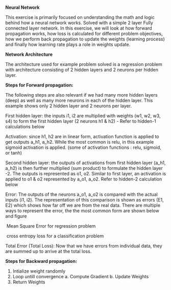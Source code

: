 **Neural Network**

This exercise is primarily focused on understanding the math and logic behind how a neural network works. Solved with a simple 2 layer Fully connected layer network. In this exercise, we will look at how forward propagation works, how loss is calculated for different problem objectives, how we perform back propagation to update the weights (learning process) and finally how learning rate plays a role in weights update.

**Network Architecture**

The architecture used for example problem solved is a regression problem with architecture consisting of 2 hidden layers and 2 neurons per hidden layer.

**Steps for Forward propagation:**

The following steps are also relevant if we had many more hidden layers (deep) as well as many more neurons in each of the hidden layer. This example shows only 2 hidden layer and 2 neurons per layer.

First hidden layer: the inputs i1, i2 are multiplied with weights (w1, w2, w3, s4) to form the first hidden layer (2 neurons h1 & h2) - Refer to hidden-1 calculations below

Activation: since h1, h2 are in linear form, activation function is applied to get outputs a_h1, a_h2. While the most common is relu, in this example sigmoid activation is applied. (some of activation functions : relu, sigmoid, or tanh)

Second hidden layer: the outputs of activations from first hidden layer (a_h1, a_h2) is then further multiplied (sum product) to formulate the hidden layer -2. The outputs is represented as o1, o2. Similar to first layer, an activation is applied to o1 & o2 represented by a_o1, a_o2. Refer to hidden-2 calculation below

Error: The outputs of the neurons a_o1, a_o2 is compared with the actual inputs (i1, i2). The representation of this comparison is shown as errors (E1, E2) which shows how far off we are from the real data. There are multiple ways to represent the error, the the most common form are shown below and figure

​ Mean Square Error for regression problem

​ cross entropy loss for a classification problem

Total Error (Total Loss): Now that we have errors from individual data, they are summed up to arrive at the total loss.

**Steps for Backward propagation:**

1. Intialize weight randomly
2. Loop untill convergence
    a. Compute Gradient
    b. Update Weights
3. Return Weights
